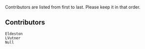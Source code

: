    Contributors are listed from first to last. Please keep it in that order.

## Contributors
    Eldeston
    LVutner
    Null
